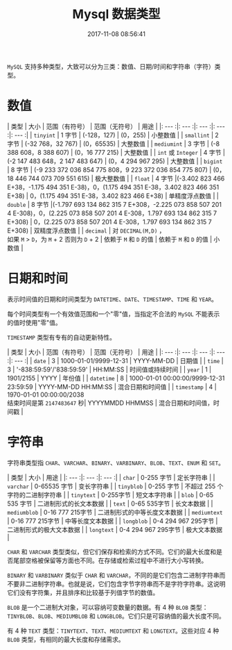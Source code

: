﻿---
title: Mysql 数据类型
date: 2017-11-08 08:56:41
description: 整理 Mysql 数据类型
tags:
- Mysql
categories:
---

`MySQL` 支持多种类型，大致可以分为三类：数值、日期/时间和字符串（字符）类型。

# 数值
| 类型 | 大小 | 范围（有符号） | 范围（无符号） | 用途 |
|: --- :|: --- :|: --- :|: --- :|: --- :|
| `tinyint` | 1 字节 | (-128，127) | (0，255) | 小整数值 |
| `smallint` | 2 字节 | (-32 768，32 767) | (0，65535) | 大整数值  |
| `mediumint` | 3 字节 | (-8 388 608，8 388 607) | (0，16 777 215)  | 大整数值 |
| `int` 或 `Integer` | 4 字节 | (-2 147 483 648，2 147 483 647)  | (0，4 294 967 295) |  	大整数值  |
| `bigint` | 8 字节 |  	(-9 233 372 036 854 775 808，9 223 372 036 854 775 807)  | (0，18 446 744 073 709 551 615) | 极大整数值 |
| `float` | 4 字节 |(-3.402 823 466 E+38，-1.175 494 351 E-38)，0，(1.175 494 351 E-38，3.402 823 466 351 E+38)  | 0，(1.175 494 351 E-38，3.402 823 466 E+38)  | 单精度浮点数值  |
| `double` | 8 字节 |(-1.797 693 134 862 315 7 E+308，-2.225 073 858 507 201 4 E-308)，0，(2.225 073 858 507 201 4 E-308，1.797 693 134 862 315 7 E+308)  | 0，(2.225 073 858 507 201 4 E-308，1.797 693 134 862 315 7 E+308)  | 双精度浮点数值 |
| `decimal` |  	对 `DECIMAL(M,D)` ，<br/>如果 `M` > `D`，为 `M` + 2 否则为 `D` + 2 | 依赖于 `M` 和 `D` 的值 | 依赖于 `M` 和 `D` 的值  | 小数值 |


# 日期和时间
 表示时间值的日期和时间类型为 `DATETIME`、`DATE`、`TIMESTAMP`、`TIME` 和 `YEAR`。

每个时间类型有一个有效值范围和一个"零"值，当指定不合法的 `MySQL` 不能表示的值时使用"零"值。

`TIMESTAMP` 类型有专有的自动更新特性。

| 类型 | 大小 | 范围（有符号） | 范围（无符号） | 用途 |
|: --- :|: --- :|: --- :|: --- :|: --- :|
| `date` | 3 | 1000-01-01/9999-12-31  |  	YYYY-MM-DD  |  	日期值 |
| `time` | 3 | '-838:59:59'/'838:59:59' | HH:MM:SS  | 时间值或持续时间 |
| `year` | 1 | 1901/2155  | YYYY  | 年份值  |
| `datetime` | 8 | 1000-01-01 00:00:00/9999-12-31 23:59:59  |  	YYYY-MM-DD HH:MM:SS | 混合日期和时间值 |
| `timestamp` | 4 | 1970-01-01 00:00:00/2038 <br/>结束时间是第 `2147483647` 秒| YYYYMMDD HHMMSS | 混合日期和时间值，时间戳 |

# 字符串
字符串类型指 `CHAR`、`VARCHAR`、`BINARY`、`VARBINARY`、`BLOB`、`TEXT`、`ENUM` 和 `SET`。

| 类型 | 大小 | 用途 |
|: --- :|: --- :|: --- :|
| `char` | 0-255 字节 | 定长字符串  |
| `varchar` | 0-65535 字节 | 变长字符串  |
| `tinyblob` | 0-255 字节 | 不超过 255 个字符的二进制字符串   |
| `tinytext` | 0-255字节  | 短文本字符串   |
| `blob` | 0-65 535 字节  | 二进制形式的长文本数据  |
| `text` | 0-65 535字节  | 长文本数据   |
| `mediumblob` | 0-16 777 215字节 | 二进制形式的中等长度文本数据   |
| `mediumtext` | 0-16 777 215字节  | 中等长度文本数据   |
| `longblob` | 0-4 294 967 295字节  | 二进制形式的极大文本数据   |
| `longtext` | 0-4 294 967 295字节  | 极大文本数据   |

`CHAR` 和 `VARCHAR` 类型类似，但它们保存和检索的方式不同。它们的最大长度和是否尾部空格被保留等方面也不同。在存储或检索过程中不进行大小写转换。

`BINARY` 和 `VARBINARY` 类似于 `CHAR` 和 `VARCHAR`，不同的是它们包含二进制字符串而不要非二进制字符串。也就是说，它们包含字节字符串而不是字符字符串。这说明它们没有字符集，并且排序和比较基于列值字节的数值。

`BLOB` 是一个二进制大对象，可以容纳可变数量的数据。有 4 种 `BLOB` 类型：`TINYBLOB`、`BLOB`、`MEDIUMBLOB` 和 `LONGBLOB`。它们只是可容纳值的最大长度不同。

有 4 种 `TEXT` 类型：`TINYTEXT`、`TEXT`、`MEDIUMTEXT` 和 `LONGTEXT`。这些对应 4 种 `BLOB` 类型，有相同的最大长度和存储需求。 




